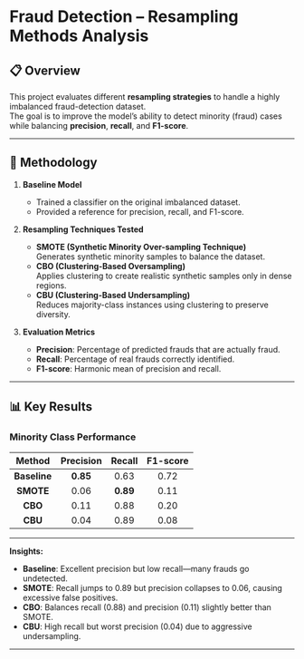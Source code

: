 # Fraud Detection – Resampling Methods Analysis

## 📋 Overview
This project evaluates different **resampling strategies** to handle a highly imbalanced fraud-detection dataset.  
The goal is to improve the model’s ability to detect minority (fraud) cases while balancing **precision**, **recall**, and **F1-score**.

---


## 🧮 Methodology
1. **Baseline Model**  
   - Trained a classifier on the original imbalanced dataset.
   - Provided a reference for precision, recall, and F1-score.

2. **Resampling Techniques Tested**  
   - **SMOTE (Synthetic Minority Over-sampling Technique)**  
     Generates synthetic minority samples to balance the dataset.
   - **CBO (Clustering-Based Oversampling)**  
     Applies clustering to create realistic synthetic samples only in dense regions.
   - **CBU (Clustering-Based Undersampling)**  
     Reduces majority-class instances using clustering to preserve diversity.

3. **Evaluation Metrics**  
   - **Precision**: Percentage of predicted frauds that are actually fraud.
   - **Recall**: Percentage of real frauds correctly identified.
   - **F1-score**: Harmonic mean of precision and recall.

---

## 📊 Key Results

### Minority Class Performance

| Method | Precision | Recall | F1-score |
|:------:|:--------:|:------:|:-------:|
| **Baseline** | **0.85** | 0.63 | 0.72 |
| **SMOTE**   | 0.06 | **0.89** | 0.11 |
| **CBO**     | 0.11 | 0.88 | 0.20 |
| **CBU**     | 0.04 | 0.89 | 0.08 |

---

**Insights:**
- **Baseline**: Excellent precision but low recall—many frauds go undetected.
- **SMOTE**: Recall jumps to 0.89 but precision collapses to 0.06, causing excessive false positives.
- **CBO**: Balances recall (0.88) and precision (0.11) slightly better than SMOTE.
- **CBU**: High recall but worst precision (0.04) due to aggressive undersampling.

---
